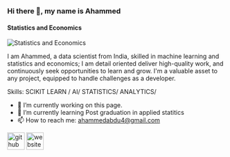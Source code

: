 

<!--
**ahammed867/ahammed867** is a ✨ _special_ ✨ repository because its `README.md` (this file) appears on your GitHub profile.

Here are some ideas to get you started:

- 🔭 I’m currently working on ...
- 🌱 I’m currently learning ...
- 👯 I’m looking to collaborate on ...
- 🤔 I’m looking for help with ...
- 💬 Ask me about ...
- 📫 How to reach me: ...
- 😄 Pronouns: ...
- ⚡ Fun fact: ...
-->

### Hi there 👋, my name is Ahammed
#### Statistics and Economics 
![Statistics and Economics ](https://user-images.githubusercontent.com/62167887/261328389-d4d98167-5d12-468e-8b9d-9c4d5182da42.gif)

I am Ahammed, a data scientist from India, skilled in machine learning and statistics and economics; I am detail oriented  deliver high-quality work, and continuously seek opportunities to learn and grow. I'm a valuable asset to any project, equipped to handle challenges as a developer.

Skills: SCIKIT LEARN / AI/ STATISTICS/ ANALYTICS/

- 🔭 I’m currently working on this page. 
- 🌱 I’m currently learning Post graduation in applied statitics 
- 📫 How to reach me: ahammedabdu4@gmail.com 


[<img src='https://cdn.jsdelivr.net/npm/simple-icons@3.0.1/icons/github.svg' alt='github' height='40'>](https://github.com/ahammed867)  [<img src='https://cdn.jsdelivr.net/npm/simple-icons@3.0.1/icons/icloud.svg' alt='website' height='40'>](https://linktr.ee/ahammed1)  







